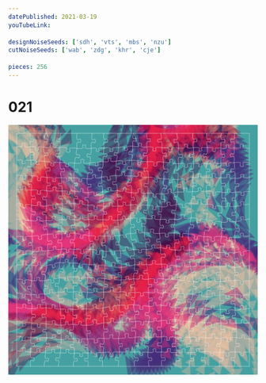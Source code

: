 ```yaml
---
datePublished: 2021-03-19
youTubeLink: 

designNoiseSeeds: ['sdh', 'vts', 'mbs', 'nzu']
cutNoiseSeeds: ['wab', 'zdg', 'khr', 'cje']

pieces: 256
---
```


# 021

![canvas](result/021_sdh-vts-mbs-nzu_wab-zdg-khr-cje.png?raw=true)
